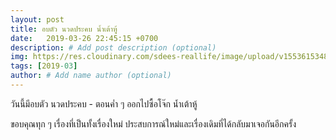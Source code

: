 ```yaml
---
layout: post
title: อบตัว นวดประคบ น้ำเต้าหู้
date:   2019-03-26 22:45:15 +0700
description: # Add post description (optional)
img: https://res.cloudinary.com/sdees-reallife/image/upload/v1553615348/IMG_20190325_173310_616.jpg # Add image post (optional)
tags: [2019-03]
author: # Add name author (optional)
---
```

วันนี้มีอบตัว นวดประคบ - ตอนค่ำ ๆ ออกไปซื้อโจ๊ก น้ำเต้าหู้

ขอบคุณทุก ๆ เรื่องที่เป็นทั้งเรื่องใหม่ ประสบการณ์ใหม่และเรื่องเดิมที่ได้กลับมาเจอกันอีกครั้ง
